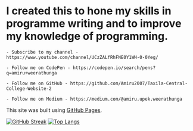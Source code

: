 <!--
**Amiru2007/Amiru2007** is a ✨ _special_ ✨ repository because its `README.md` (this file) appears on your GitHub profile.

Here are some ideas to get you started:

- 🔭 I’m currently working on ...
- 🌱 I’m currently learning ...
- 👯 I’m looking to collaborate on ...
- 🤔 I’m looking for help with ...
- 💬 Ask me about ...
- 📫 How to reach me: ...
- 😄 Pronouns: ...
- ⚡ Fun fact: ...
-->

# I created this to hone my skills in programme writing and to improve my knowledge of programming.

```
- Subscribe to my channel - https://www.youtube.com/channel/UCzZALfRhFNE0Y1WH-0-0Yeg/

- Follow me on CodePen - https://codepen.io/search/pens?q=amiru+weerathunga

- Follow me on GitHub - https://github.com/Amiru2007/Taxila-Central-College-Website-2

- Follow me on Medium - https://medium.com/@amiru.upek.weerathunga
```

This site was built using [GitHub Pages](https://pages.github.com/).

[![GitHub Streak](http://github-readme-streak-stats.herokuapp.com?user=Amiru2007&theme=dark&background=000000)](https://git.io/streak-stats)           [![Top Langs](https://github-readme-stats.vercel.app/api/top-langs/?username=Amiru2007&layout=compact&theme=vision-friendly-dark)](https://github.com/anuraghazra/github-readme-stats)
